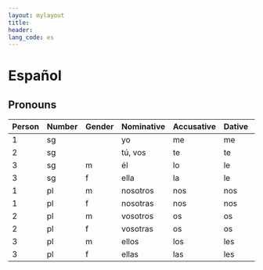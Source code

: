 ```yaml
---
layout: mylayout
title:
header:
lang_code: es
---
```


# Español

## Pronouns

| Person | Number | Gender | Nominative | Accusative | Dative | Prepositional |
| ------ | ------ | ------ | ---------- | ---------- | ------ | ------------- |
| 1      | sg     |        | yo         | me         | me     | mí            |
| 2      | sg     |        | tú, vos    | te         | te     | ti, vos       |
| 3      | sg     | m      | él         | lo         | le     | él            |
| 3      | sg     | f      | ella       | la         | le     | ella          |
| 1      | pl     | m      | nosotros   | nos        | nos    | nosotros      |
| 1      | pl     | f      | nosotras   | nos        | nos    | nosotras      |
| 2      | pl     | m      | vosotros   | os         | os     | vosotros      |
| 2      | pl     | f      | vosotras   | os         | os     | vosotras      |
| 3      | pl     | m      | ellos      | los        | les    | ellos         |
| 3      | pl     | f      | ellas      | las        | les    | ellas         |